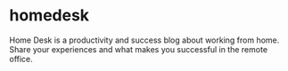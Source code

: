 # homedesk
Home Desk is a productivity and success blog about working from home. Share your experiences and what makes you successful in the remote office.
